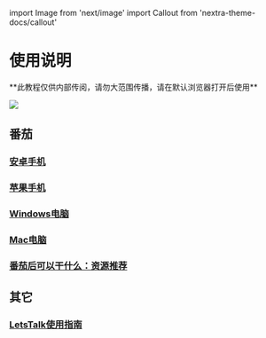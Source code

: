 import Image from 'next/image'
import Callout from 'nextra-theme-docs/callout'

# 使用说明

<Callout emoji="💡">
  **此教程仅供内部传阅，请勿大范围传播，请在默认浏览器打开后使用**
</Callout>

![](src="./index/open_browser.png)

## 番茄

### [安卓手机](/android)

### [苹果手机](/apple)

### [Windows电脑](/windows)

### [Mac电脑](/mac)

### [番茄后可以干什么：资源推荐](/guide)

## 其它

### [LetsTalk使用指南](/letstalk)
